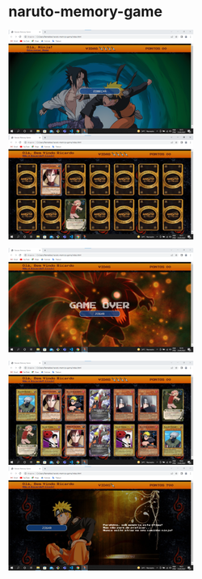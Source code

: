 # naruto-memory-game



![capa jogo](imgReadme/capa-naruto.png) ![img Inicio](imgReadme/inicio-jogo.png)

![img game over](imgReadme/pag-gameover.png)

![img acertou todos os cards](imgReadme/acertou-cards.png) ![img ganhou o jogo](imgReadme/ganhou-jogo.png)
